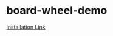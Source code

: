 # board-wheel-demo
[Installation Link](https://developer.atlassian.com/console/install/1b077c6b-a073-4c60-8c37-3ea1172c2e8f?signature=AYABeEepyLE4JiilQkVh7dUbztkAAAADAAdhd3Mta21zAEthcm46YXdzOmttczp1cy1lYXN0LTE6NzA5NTg3ODM1MjQzOmtleS83ZjcxNzcxZC02OWM4LTRlOWItYWU5Ny05MzJkMmNhZjM0NDIAuAECAQB4KVgoNesMySI2pXEz4J5S%2B4but%2FgpPvEEG0vL8V0Jz5cBcJZtuO%2BGf674GwQps5SOswAAAH4wfAYJKoZIhvcNAQcGoG8wbQIBADBoBgkqhkiG9w0BBwEwHgYJYIZIAWUDBAEuMBEEDBmpQOeMWrSzZz4wswIBEIA77muqZedeJeTSy%2BPccZ8twDOfXcK8VyJugMUaCKgOiTAXmo3UN5PFVkElkGcIfBeV5MAmJTkbHJjSAYoAB2F3cy1rbXMAS2Fybjphd3M6a21zOmV1LXdlc3QtMTo3MDk1ODc4MzUyNDM6a2V5LzU1OWQ0NTE2LWE3OTEtNDdkZi1iYmVkLTAyNjFlODY4ZWE1YwC4AQICAHig7hOcRWe1S%2BcRRsjD9q0WpZcapmXa1oPX3jm4ao883gF0SomtTfuah3uvaio3%2BA%2FXAAAAfjB8BgkqhkiG9w0BBwagbzBtAgEAMGgGCSqGSIb3DQEHATAeBglghkgBZQMEAS4wEQQM1lbNwLq%2F5nof8pfBAgEQgDtluxVrJqfPb8i8k1Y9iXwRYKpzKDZzfePtPkc9HYKFM4nsqZo%2BWu5dZVCEA228%2FWauYEUkEV8mK2ESsgAHYXdzLWttcwBLYXJuOmF3czprbXM6dXMtd2VzdC0yOjcwOTU4NzgzNTI0MzprZXkvM2M0YjQzMzctYTQzOS00ZmNhLWEwZDItNDcyYzE2ZWRhZmRjALgBAgIAeBeusbAYURagY7RdQhCHwxFswh7l65V7cwKp%2BDc1WGoHAfq15y%2BDqNArRbV1jEKGTGEAAAB%2BMHwGCSqGSIb3DQEHBqBvMG0CAQAwaAYJKoZIhvcNAQcBMB4GCWCGSAFlAwQBLjARBAy9N67NOECNuDD%2FraoCARCAO2AAzgiXC1%2F1asNbsvCDSsCzEFf%2B4Kg0Dfto6eRCFueMrNJ4CcUBrabi%2B3v01VPbzSWB62eLlCSbzWDAAgAAAAAMAAAQAAAAAAAAAAAAAAAAAHxdIAAz1F3Nn9ZHNofY8rb%2F%2F%2F%2F%2FAAAAAQAAAAAAAAAAAAAAAQAAADLUcytrMWmrEqfXSdurMsORV2SVSPU%2B1TbSepNpgJY%2BRC7O8H6N4V6F7UqDW3A5LvgoW5v%2BrdZ8fOO0iRSkOOYX1aA%3D&product=jira)
